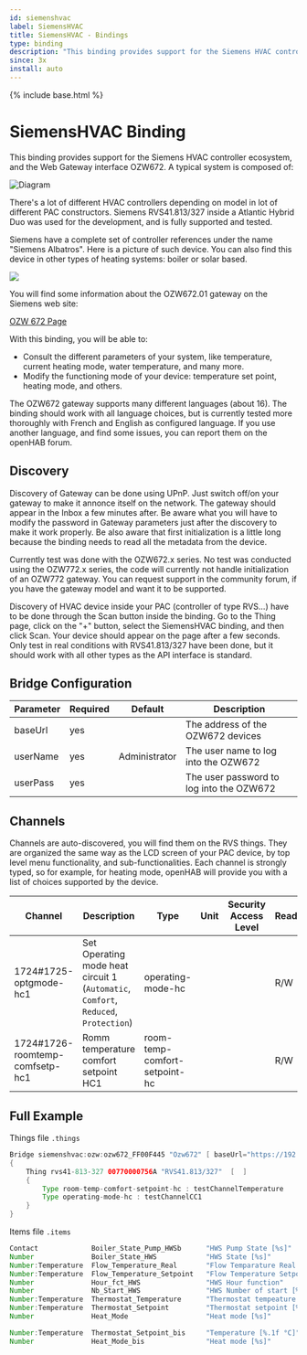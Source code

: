```yaml
---
id: siemenshvac
label: SiemensHVAC
title: SiemensHVAC - Bindings
type: binding
description: "This binding provides support for the Siemens HVAC controller ecosystem, and the Web Gateway interface OZW672."
since: 3x
install: auto
---
```


<!-- Attention authors: Do not edit directly. Please add your changes to the appropriate source repository -->

{% include base.html %}

# SiemensHVAC Binding

This binding provides support for the Siemens HVAC controller ecosystem, and the Web Gateway interface OZW672.
A typical system is composed of:

![Diagram](doc/Diagram.png)

There's a lot of different HVAC controllers depending on model in lot of different PAC constructors.
Siemens RVS41.813/327 inside a Atlantic Hybrid Duo was used for the development, and is fully supported and tested.

Siemens have a complete set of controller references under the name "Siemens Albatros".
Here is a picture of such device.
You can also find this device in other types of heating systems: boiler or solar based.

![](doc/Albatros.jpg)

You will find some information about the OZW672.01 gateway on the Siemens web site:

[OZW 672 Page](https://hit.sbt.siemens.com/RWD/app.aspx?rc=FR&lang=fr&module=Catalog&action=ShowProduct&key=BPZ:OZW672.01)

With this binding, you will be able to:

- Consult the different parameters of your system, like temperature, current heating mode, water temperature, and many more.
- Modify the functioning mode of your device: temperature set point, heating mode, and others.

The OZW672 gateway supports many different languages (about 16).
The binding should work with all language choices, but is currently tested more thoroughly with French and English as configured language.
If you use another language, and find some issues, you can report them on the openHAB forum.

## Discovery

Discovery of Gateway can be done using UPnP.
Just switch off/on your gateway to make it annonce itself on the network.
The gateway should appear in the Inbox a few minutes after.
Be aware what you will have to modify the password in Gateway parameters just after the discovery to make it work properly.
Be also aware that first initialization is a little long because the binding needs to read all the metadata from the device.

Currently test was done with the OZW672.x series.
No test was conducted using the OZW772.x series, the code will currently not handle initialization of an OZW772 gateway.
You can request support in the community forum, if you have the gateway model and want it to be supported.

Discovery of HVAC device inside your PAC (controller of type RVS...) have to be done through the Scan button inside the binding.
Go to the Thing page, click on the "+" button, select the SiemensHVAC binding, and then click Scan.
Your device should appear on the page after a few seconds.
Only test in real conditions with RVS41.813/327 have been done, but it should work with all other types as the API interface is standard.

## Bridge Configuration

Parameter       | Required       | Default        | Description
----------------|----------------|----------------|------------------
baseUrl         | yes            |                | The address of the OZW672 devices
userName        | yes            | Administrator  | The user name to log into the OZW672
userPass        | yes            |                | The user password to log into the OZW672

## Channels

Channels are auto-discovered, you will find them on the RVS things.
They are organized the same way as the LCD screen of your PAC device, by top level menu functionality, and sub-functionalities.
Each channel is strongly typed, so for example, for heating mode, openHAB will provide you with a list of choices supported by the device.

Channel                         | Description                                                                                       | Type                          | Unit     | Security Access Level   |  ReadOnly | Advanced
--------------------------------|---------------------------------------------------------------------------------------------------|-------------------------------|----------|-------------------------|-----------|----------
1724#1725-optgmode-hc1          | Set Operating mode heat circuit 1 (`Automatic`, `Comfort`, `Reduced`, `Protection`)               | operating-mode-hc             |          |                         |  R/W      | true
1724#1726-roomtemp-comfsetp-hc1 | Romm temperature comfort setpoint HC1                                                             | room-temp-comfort-setpoint-hc |          |                         |  R/W      | true

## Full Example

Things file `.things`

```java
Bridge siemenshvac:ozw:ozw672_FF00F445 "Ozw672" [ baseUrl="https://192.168.254.42/", userName="Administrator", userPassword="mypass"  ]
{
    Thing rvs41-813-327 00770000756A "RVS41.813/327"  [  ]
    {
        Type room-temp-comfort-setpoint-hc : testChannelTemperature                  "TestChannelTemperature"  [ id="1726" ]
        Type operating-mode-hc : testChannelCC1                                      "TestChannelCC1"          [ id="1725" ]
    }
}
```

Items file `.items`

```java
Contact             Boiler_State_Pump_HWSb      "HWS Pump State [%s]"                   { channel = "siemenshvac:rvs41-813-327:ozw672_FF00F445:00770000756A:2237#2259-ppechargeecs"              }
Number              Boiler_State_HWS            "HWS State [%s]"                        { channel = "siemenshvac:rvs41-813-327:ozw672_FF00F445:00770000756A:2032#2035-etat-ecs"                  }
Number:Temperature  Flow_Temperature_Real       "Flow Temparature Real [%.1f °C]"       { channel = "siemenshvac:rvs41-813-327:ozw672_FF00F445:00770000756A:2237#2248-valreelletempdep-cc1"      }
Number:Temperature  Flow_Temperature_Setpoint   "Flow Temperature Setpoint [%.1f °C]"   { channel = "siemenshvac:rvs41-813-327:ozw672_FF00F445:00770000756A:2237#2249-constdepresultcc1"         }
Number              Hour_fct_HWS                "HWS Hour function"                     { channel = "siemenshvac:rvs41-813-327:ozw672_FF00F445:00770000756A:2237#2263-heuresfoncpompeecs"        }
Number              Nb_Start_HWS                "HWS Number of start [%.1f]"            { channel = "siemenshvac:rvs41-813-327:ozw672_FF00F445:00770000756A:2237#2266-comptdemarresel-ecs"       }
Number:Temperature  Thermostat_Temperature      "Thermostat tempeature [%.1f °C]"       { channel = "siemenshvac:rvs41-813-327:ozw672_FF00F445:00770000756A:2237#2246-tambact-cc1"               }
Number:Temperature  Thermostat_Setpoint         "Thermostat setpoint [%.1f °C]"         { channel = "siemenshvac:rvs41-813-327:ozw672_FF00F445:00770000756A:1724#1726-consconfort-ta-cc1"        }
Number              Heat_Mode                   "Heat mode [%s]"                        { channel = "siemenshvac:rvs41-813-327:ozw672_FF00F445:00770000756A:1724#1725-regime-cc1"                }

Number:Temperature  Thermostat_Setpoint_bis     "Temperature [%.1f °C]"                 { channel = "siemenshvac:rvs41-813-327:ozw672_FF00F445:00770000756A:testChannelTemperature "             }
Number              Heat_Mode_bis               "Heat mode [%s]"                        { channel = "siemenshvac:rvs41-813-327:ozw672_FF00F445:00770000756A:testChannelCC1"                      }

```
